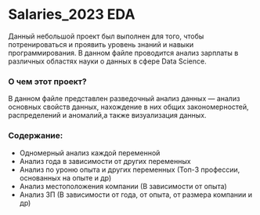 # Salaries_2023 EDA
Данный небольшой проект был выполнен для того, чтобы потренироваться и проявить уровень знаний и навыки программирования.
В данном файле проводится анализ зарплаты в различных областях науки о данных в сфере Data Science.

### О чем этот проект?
В данном файле представлен разведочный анализ данных — анализ основных свойств данных, 
нахождение в них общих закономерностей, распределений и аномалий,а также визуализация данных.

### Содержание:
- Одномерный анализ каждой переменной
- Анализ года в зависимости от других переменных
- Анализ по уроню опыта и других переменных (Топ-3 профессии, основанных на опыте и др)
- Анализ местоположения компании (В зависимости от опыта)
- Анализ ЗП (В зависимости от года, от опыта, от размера компании и др)
